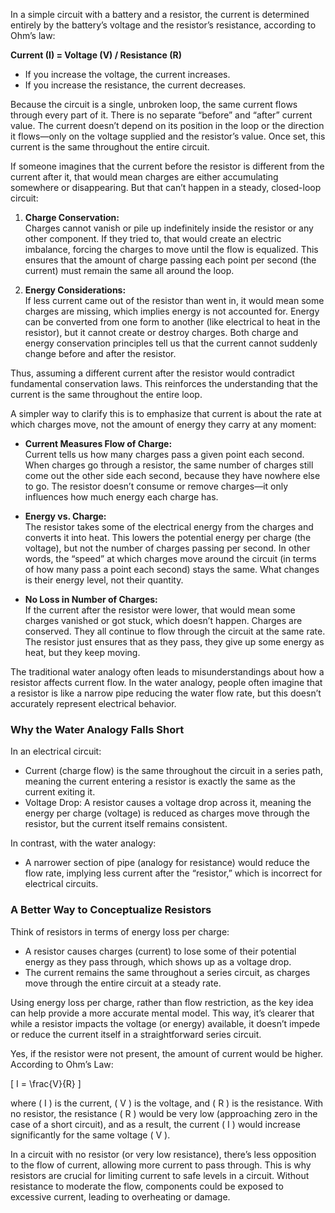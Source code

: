 In a simple circuit with a battery and a resistor, the current is determined entirely by the battery’s voltage and the resistor’s resistance, according to Ohm’s law:

**Current (I) = Voltage (V) / Resistance (R)**

- If you increase the voltage, the current increases.
- If you increase the resistance, the current decreases.

Because the circuit is a single, unbroken loop, the same current flows through every part of it. There is no separate “before” and “after” current value. The current doesn’t depend on its position in the loop or the direction it flows—only on the voltage supplied and the resistor’s value. Once set, this current is the same throughout the entire circuit.

If someone imagines that the current before the resistor is different from the current after it, that would mean charges are either accumulating somewhere or disappearing. But that can’t happen in a steady, closed-loop circuit:

1. **Charge Conservation:**  
   Charges cannot vanish or pile up indefinitely inside the resistor or any other component. If they tried to, that would create an electric imbalance, forcing the charges to move until the flow is equalized. This ensures that the amount of charge passing each point per second (the current) must remain the same all around the loop.

2. **Energy Considerations:**  
   If less current came out of the resistor than went in, it would mean some charges are missing, which implies energy is not accounted for. Energy can be converted from one form to another (like electrical to heat in the resistor), but it cannot create or destroy charges. Both charge and energy conservation principles tell us that the current cannot suddenly change before and after the resistor.

Thus, assuming a different current after the resistor would contradict fundamental conservation laws. This reinforces the understanding that the current is the same throughout the entire loop.

A simpler way to clarify this is to emphasize that current is about the rate at which charges move, not the amount of energy they carry at any moment:

- **Current Measures Flow of Charge:**  
  Current tells us how many charges pass a given point each second. When charges go through a resistor, the same number of charges still come out the other side each second, because they have nowhere else to go. The resistor doesn’t consume or remove charges—it only influences how much energy each charge has.

- **Energy vs. Charge:**  
  The resistor takes some of the electrical energy from the charges and converts it into heat. This lowers the potential energy per charge (the voltage), but not the number of charges passing per second. In other words, the “speed” at which charges move around the circuit (in terms of how many pass a point each second) stays the same. What changes is their energy level, not their quantity.

- **No Loss in Number of Charges:**  
  If the current after the resistor were lower, that would mean some charges vanished or got stuck, which doesn’t happen. Charges are conserved. They all continue to flow through the circuit at the same rate. The resistor just ensures that as they pass, they give up some energy as heat, but they keep moving.

The traditional water analogy often leads to misunderstandings about how a resistor affects current flow. In the water analogy, people often imagine that a resistor is like a narrow pipe reducing the water flow rate, but this doesn’t accurately represent electrical behavior.

### Why the Water Analogy Falls Short

In an electrical circuit:
- Current (charge flow) is the same throughout the circuit in a series path, meaning the current entering a resistor is exactly the same as the current exiting it.
- Voltage Drop: A resistor causes a voltage drop across it, meaning the energy per charge (voltage) is reduced as charges move through the resistor, but the current itself remains consistent.

In contrast, with the water analogy:
- A narrower section of pipe (analogy for resistance) would reduce the flow rate, implying less current after the “resistor,” which is incorrect for electrical circuits.

### A Better Way to Conceptualize Resistors

Think of resistors in terms of energy loss per charge:
- A resistor causes charges (current) to lose some of their potential energy as they pass through, which shows up as a voltage drop.
- The current remains the same throughout a series circuit, as charges move through the entire circuit at a steady rate.

Using energy loss per charge, rather than flow restriction, as the key idea can help provide a more accurate mental model. This way, it’s clearer that while a resistor impacts the voltage (or energy) available, it doesn’t impede or reduce the current itself in a straightforward series circuit.

Yes, if the resistor were not present, the amount of current would be higher. According to Ohm’s Law:

\[
I = \frac{V}{R}
\]

where \( I \) is the current, \( V \) is the voltage, and \( R \) is the resistance. With no resistor, the resistance \( R \) would be very low (approaching zero in the case of a short circuit), and as a result, the current \( I \) would increase significantly for the same voltage \( V \).

In a circuit with no resistor (or very low resistance), there’s less opposition to the flow of current, allowing more current to pass through. This is why resistors are crucial for limiting current to safe levels in a circuit. Without resistance to moderate the flow, components could be exposed to excessive current, leading to overheating or damage.
